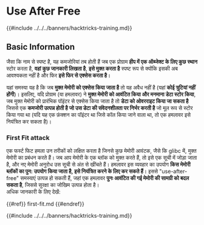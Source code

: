 # Use After Free

{{#include ../../../banners/hacktricks-training.md}}

## Basic Information

जैसा कि नाम से स्पष्ट है, यह कमजोरियां तब होती हैं जब एक प्रोग्राम **हीप में एक ऑब्जेक्ट के लिए कुछ स्थान** स्टोर करता है, **वहां कुछ जानकारी लिखता है**, **इसे मुक्त करता है** स्पष्ट रूप से क्योंकि इसकी अब आवश्यकता नहीं है और फिर **इसे फिर से एक्सेस करता है**।

यहां समस्या यह है कि जब **मुक्त मेमोरी को एक्सेस किया जाता है** तो यह अवैध नहीं है (यहां **कोई त्रुटियां नहीं होंगी**)। इसलिए, यदि प्रोग्राम (या हमलावर) ने **मुक्त मेमोरी को आवंटित किया और मनमाना डेटा स्टोर किया**, जब मुक्त मेमोरी को प्रारंभिक पॉइंटर से एक्सेस किया जाता है तो **डेटा को ओवरराइट किया जा सकता है** जिससे एक **कमजोरी उत्पन्न होती है जो उस डेटा की संवेदनशीलता पर निर्भर करती है** जो मूल रूप से स्टोर किया गया था (यदि यह एक फ़ंक्शन का पॉइंटर था जिसे कॉल किया जाने वाला था, तो एक हमलावर इसे नियंत्रित कर सकता है)।

### First Fit attack

एक फर्स्ट फिट हमला उन तरीकों को लक्षित करता है जिनसे कुछ मेमोरी आवंटक, जैसे कि glibc में, मुक्त मेमोरी का प्रबंधन करते हैं। जब आप मेमोरी के एक ब्लॉक को मुक्त करते हैं, तो इसे एक सूची में जोड़ा जाता है, और नए मेमोरी अनुरोध उस सूची से अंत से खींचते हैं। हमलावर इस व्यवहार का उपयोग **किस मेमोरी ब्लॉकों का पुन: उपयोग किया जाता है, इसे नियंत्रित करने के लिए कर सकते हैं**। इससे "use-after-free" समस्याएं उत्पन्न हो सकती हैं, जहां एक हमलावर **पुनः आवंटित की गई मेमोरी की सामग्री को बदल सकता है**, जिससे सुरक्षा का जोखिम उत्पन्न होता है।\
अधिक जानकारी के लिए देखें:

{{#ref}}
first-fit.md
{{#endref}}

{{#include ../../../banners/hacktricks-training.md}}
